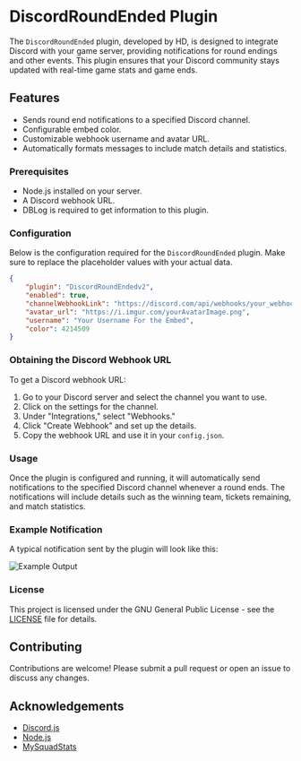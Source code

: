 # DiscordRoundEnded Plugin

The `DiscordRoundEnded` plugin, developed by HD, is designed to integrate Discord with your game server, providing notifications for round endings and other events. This plugin ensures that your Discord community stays updated with real-time game stats and game ends.

## Features

- Sends round end notifications to a specified Discord channel.
- Configurable embed color.
- Customizable webhook username and avatar URL.
- Automatically formats messages to include match details and statistics.

### Prerequisites

- Node.js installed on your server.
- A Discord webhook URL.
- DBLog is required to get information to this plugin.

### Configuration

Below is the configuration required for the `DiscordRoundEnded` plugin. Make sure to replace the placeholder values with your actual data.

```json
{
    "plugin": "DiscordRoundEndedv2",
    "enabled": true,
    "channelWebhookLink": "https://discord.com/api/webhooks/your_webhook_url",
    "avatar_url": "https://i.imgur.com/yourAvatarImage.png",
    "username": "Your Username For the Embed",
    "color": 4214509
}
```

### Obtaining the Discord Webhook URL

To get a Discord webhook URL:

1. Go to your Discord server and select the channel you want to use.
2. Click on the settings for the channel.
3. Under "Integrations," select "Webhooks."
4. Click "Create Webhook" and set up the details.
5. Copy the webhook URL and use it in your `config.json`.

### Usage

Once the plugin is configured and running, it will automatically send notifications to the specified Discord channel whenever a round ends. The notifications will include details such as the winning team, tickets remaining, and match statistics.

### Example Notification

A typical notification sent by the plugin will look like this:

![Example Output](https://i.imgur.com/a6mUXG1.png)

### License

This project is licensed under the GNU General Public License - see the [LICENSE](LICENSE) file for details.

## Contributing

Contributions are welcome! Please submit a pull request or open an issue to discuss any changes.

## Acknowledgements

- [Discord.js](https://discord.js.org/)
- [Node.js](https://nodejs.org/)
- [MySquadStats](https://mysquadstats.com/)
